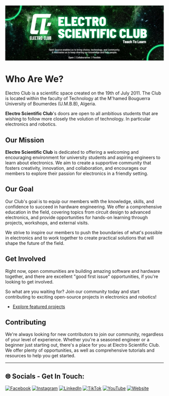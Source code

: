![Open Source at Electro SC](https://github.com/electro-sc/.github/blob/master/Images/open-at-electro-green.png) 

# Who Are We?
Electro Club is a scientific space created on the 19th of July 2011. The Club is located within the faculty of Technology at the M'hamed Bouguerra University of Boumerdes (U.M.B.B), Algeria.

<b>Electro Scientific Club</b>'s doors are open to all ambitious students that are wishing to follow more closely the volution of technology. In particular electronics and robotics.

## Our Mission
<b>Electro Scientific Club</b> is dedicated to offering a welcoming and encouraging environment for university students and aspiring engineers to learn about electronics. We aim to create a supportive community that fosters creativity, innovation, and collaboration, and encourages our members to explore their passion for electronics in a friendly setting.

## Our Goal
Our Club's goal is to equip our members with the knowledge, skills, and confidence to succeed in hardware engineering. We offer a comprehensive education in the field, covering topics from circuit design to advanced electronics, and provide opportunities for hands-on learning through projects, workshops, and external visits.

We strive to inspire our members to push the boundaries of what's possible in electronics and to work together to create practical solutions that will shape the future of the field.



## Get Involved
Right now, open communities are building amazing software and hardware together, and there are excellent "good first issue" opportunities, if you're looking to get involved.

So what are you waiting for? Join our community today and start contributing to exciting open-source projects in electronics and robotics!

* [Explore featured projects](https://github.com/orgs/electro-sc/repositories)


## Contributing
We're always looking for new contributors to join our community, regardless of your level of experience. Whether you're a seasoned engineer or a beginner just starting out, there's a place for you at Electro Scientific Club. We offer plenty of opportunities, as well as comprehensive tutorials and resources to help you get started.


----

## 🌐 Socials - Get In Touch:

[![Facebook](https://img.shields.io/badge/Facebook-%231877F2.svg?logo=Facebook&logoColor=white)](https://facebook.com/electro-sci-club)
[![Instagram](https://img.shields.io/badge/Instagram-%23E4405F.svg?logo=Instagram&logoColor=white)](https://instagram.com/electro.sc)
[![LinkedIn](https://img.shields.io/badge/LinkedIn-%230077B5.svg?logo=linkedin&logoColor=white)](https://linkedin.com/company/electro-sc) [![TikTok](https://img.shields.io/badge/TikTok-%23000000.svg?logo=TikTok&logoColor=white)](https://tiktok.com/@electro.sc)
[![YouTube](https://img.shields.io/badge/YouTube-%23FF0000.svg?logo=YouTube&logoColor=white)](https://youtube.com/@electro_sc) 
[![Website](https://img.shields.io/badge/WebSite--_.svg?style=social&logo=wordpress)](https://linktr.ee/electro.sc)
